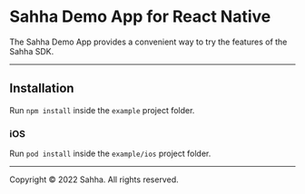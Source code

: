 # Sahha Demo App for React Native

The Sahha Demo App provides a convenient way to try the features of the Sahha SDK.

---

## Installation

Run `npm install` inside the `example` project folder.

### iOS

Run `pod install` inside the `example/ios` project folder.

---

Copyright © 2022 Sahha. All rights reserved.
